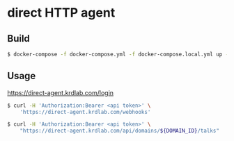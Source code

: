 # direct HTTP agent

## Build

```sh
$ docker-compose -f docker-compose.yml -f docker-compose.local.yml up -d
```

## Usage

<https://direct-agent.krdlab.com/login>

```sh
$ curl -H 'Authorization:Bearer <api token>' \
    'https://direct-agent.krdlab.com/webhooks'

$ curl -H 'Authorization:Bearer <api token>' \
    "https://direct-agent.krdlab.com/api/domains/${DOMAIN_ID}/talks"
```
